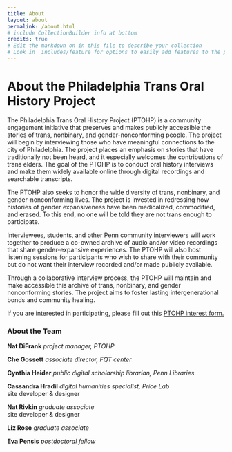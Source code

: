 ```yaml
---
title: About
layout: about
permalink: /about.html
# include CollectionBuilder info at bottom
credits: true
# Edit the markdown on in this file to describe your collection
# Look in _includes/feature for options to easily add features to the page
---
```


<!-- {% include feature/jumbotron.html objectid="https://cdil.lib.uidaho.edu/images/palouse_sm.jpg" %}  -->

<!-- {% include feature/nav-menu.html sections="About CollectionBuilder CSV" %} -->

# About the Philadelphia Trans Oral History Project

The Philadelphia Trans Oral History Project (PTOHP) is a community engagement initiative that preserves and makes publicly accessible the stories of trans, nonbinary, and gender-nonconforming people. The project will begin by interviewing those who have meaningful connections to the city of Philadelphia. The project places an emphasis on stories that have traditionally not been heard, and it especially welcomes the contributions of trans elders. The goal of the PTOHP is to conduct oral history interviews and make them widely available online through digital recordings and searchable transcripts. 

The PTOHP also seeks to honor the wide diversity of trans, nonbinary, and gender-nonconforming lives. The project is invested in redressing how histories of gender expansiveness have been medicalized, commodified, and erased. To this end, no one will be told they are not trans enough to participate. 

Interviewees, students, and other Penn community interviewers will work together to produce a co-owned archive of audio and/or video recordings that share gender-expansive experiences. The PTOHP will also host listening sessions for participants who wish to share with their community but do not want their interview recorded and/or made publicly available. 

Through a collaborative interview process, the PTOHP will maintain and make accessible this archive of trans, nonbinary, and gender nonconforming stories. The project aims to foster lasting intergenerational bonds and community healing.  

If you are interested in participating, please fill out this <a href="https://docs.google.com/forms/d/e/1FAIpQLSee7AGa7hrLdMeoL9S-LPW2byMksj5SIKWiXSHeQnc7CaD6zw/viewform">PTOHP interest form.</a>

### About the Team

__Nat DiFrank__ _project manager, PTOHP_

__Che Gossett__ _associate director, FQT center_

__Cynthia Heider__ _public digital scholarship librarian, Penn Libraries_

__Cassandra Hradil__ _digital humanities specialist, Price Lab_
<br>site developer & designer

__Nat Rivkin__ _graduate associate_
<br>site developer & designer

__Liz Rose__ _graduate associate_

__Eva Pensis__ _postdoctoral fellow_
